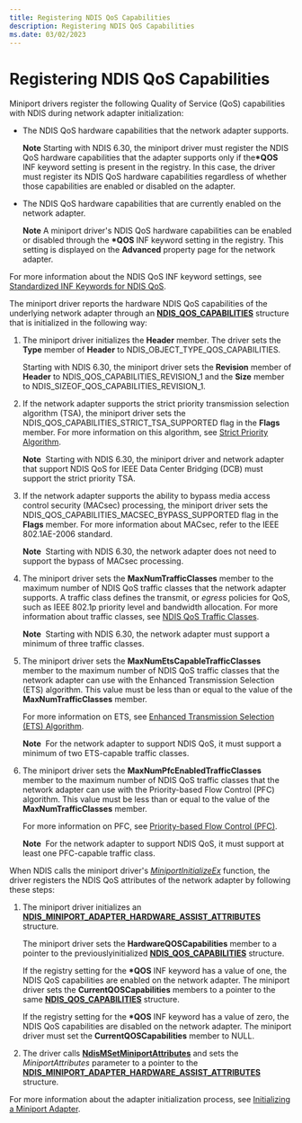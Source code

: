```yaml
---
title: Registering NDIS QoS Capabilities
description: Registering NDIS QoS Capabilities
ms.date: 03/02/2023
---
```


# Registering NDIS QoS Capabilities


Miniport drivers register the following Quality of Service (QoS) capabilities with NDIS during network adapter initialization:

- The NDIS QoS hardware capabilities that the network adapter supports.

  **Note**  Starting with NDIS 6.30, the miniport driver must register the NDIS QoS hardware capabilities that the adapter supports only if the<strong>\*QOS</strong> INF keyword setting is present in the registry. In this case, the driver must register its NDIS QoS hardware capabilities regardless of whether those capabilities are enabled or disabled on the adapter.

     

- The NDIS QoS hardware capabilities that are currently enabled on the network adapter.

  **Note**  A miniport driver's NDIS QoS hardware capabilities can be enabled or disabled through the **\*QOS** INF keyword setting in the registry. This setting is displayed on the **Advanced** property page for the network adapter.

     

For more information about the NDIS QoS INF keyword settings, see [Standardized INF Keywords for NDIS QoS](standardized-inf-keywords-for-ndis-qos.md).

The miniport driver reports the hardware NDIS QoS capabilities of the underlying network adapter through an [**NDIS\_QOS\_CAPABILITIES**](/windows-hardware/drivers/ddi/ntddndis/ns-ntddndis-_ndis_qos_capabilities) structure that is initialized in the following way:

1.  The miniport driver initializes the **Header** member. The driver sets the **Type** member of **Header** to NDIS\_OBJECT\_TYPE\_QOS\_CAPABILITIES.

    Starting with NDIS 6.30, the miniport driver sets the **Revision** member of **Header** to NDIS\_QOS\_CAPABILITIES\_REVISION\_1 and the **Size** member to NDIS\_SIZEOF\_QOS\_CAPABILITIES\_REVISION\_1.

2.  If the network adapter supports the strict priority transmission selection algorithm (TSA), the miniport driver sets the NDIS\_QOS\_CAPABILITIES\_STRICT\_TSA\_SUPPORTED flag in the **Flags** member. For more information on this algorithm, see [Strict Priority Algorithm](strict-priority-algorithm.md).

    **Note**  Starting with NDIS 6.30, the miniport driver and network adapter that support NDIS QoS for IEEE Data Center Bridging (DCB) must support the strict priority TSA.

     

3.  If the network adapter supports the ability to bypass media access control security (MACsec) processing, the miniport driver sets the NDIS\_QOS\_CAPABILITIES\_MACSEC\_BYPASS\_SUPPORTED flag in the **Flags** member. For more information about MACsec, refer to the IEEE 802.1AE-2006 standard.

    **Note**  Starting with NDIS 6.30, the network adapter does not need to support the bypass of MACsec processing.

     

4.  The miniport driver sets the **MaxNumTrafficClasses** member to the maximum number of NDIS QoS traffic classes that the network adapter supports. A traffic class defines the transmit, or *egress* policies for QoS, such as IEEE 802.1p priority level and bandwidth allocation. For more information about traffic classes, see [NDIS QoS Traffic Classes](ndis-qos-traffic-classes.md).

    **Note**  Starting with NDIS 6.30, the network adapter must support a minimum of three traffic classes.

     

5.  The miniport driver sets the **MaxNumEtsCapableTrafficClasses** member to the maximum number of NDIS QoS traffic classes that the network adapter can use with the Enhanced Transmission Selection (ETS) algorithm. This value must be less than or equal to the value of the **MaxNumTrafficClasses** member.

    For more information on ETS, see [Enhanced Transmission Selection (ETS) Algorithm](enhanced-transmission-selection--ets--algorithm.md).

    **Note**  For the network adapter to support NDIS QoS, it must support a minimum of two ETS-capable traffic classes.

     

6.  The miniport driver sets the **MaxNumPfcEnabledTrafficClasses** member to the maximum number of NDIS QoS traffic classes that the network adapter can use with the Priority-based Flow Control (PFC) algorithm. This value must be less than or equal to the value of the **MaxNumTrafficClasses** member.

    For more information on PFC, see [Priority-based Flow Control (PFC)](priority-based-flow-control--pfc.md).

    **Note**  For the network adapter to support NDIS QoS, it must support at least one PFC-capable traffic class.

     

When NDIS calls the miniport driver's [*MiniportInitializeEx*](/windows-hardware/drivers/ddi/ndis/nc-ndis-miniport_initialize) function, the driver registers the NDIS QoS attributes of the network adapter by following these steps:

1.  The miniport driver initializes an [**NDIS\_MINIPORT\_ADAPTER\_HARDWARE\_ASSIST\_ATTRIBUTES**](/windows-hardware/drivers/ddi/ndis/ns-ndis-_ndis_miniport_adapter_hardware_assist_attributes) structure.

    The miniport driver sets the **HardwareQOSCapabilities** member to a pointer to the previouslyinitialized [**NDIS\_QOS\_CAPABILITIES**](/windows-hardware/drivers/ddi/ntddndis/ns-ntddndis-_ndis_qos_capabilities) structure.

    If the registry setting for the **\*QOS** INF keyword has a value of one, the NDIS QoS capabilities are enabled on the network adapter. The miniport driver sets the **CurrentQOSCapabilities** members to a pointer to the same [**NDIS\_QOS\_CAPABILITIES**](/windows-hardware/drivers/ddi/ntddndis/ns-ntddndis-_ndis_qos_capabilities) structure.

    If the registry setting for the **\*QOS** INF keyword has a value of zero, the NDIS QoS capabilities are disabled on the network adapter. The miniport driver must set the **CurrentQOSCapabilities** member to NULL.

2.  The driver calls [**NdisMSetMiniportAttributes**](/windows-hardware/drivers/ddi/ndis/nf-ndis-ndismsetminiportattributes) and sets the *MiniportAttributes* parameter to a pointer to the [**NDIS\_MINIPORT\_ADAPTER\_HARDWARE\_ASSIST\_ATTRIBUTES**](/windows-hardware/drivers/ddi/ndis/ns-ndis-_ndis_miniport_adapter_hardware_assist_attributes) structure.

For more information about the adapter initialization process, see [Initializing a Miniport Adapter](initializing-a-miniport-adapter.md).

 

